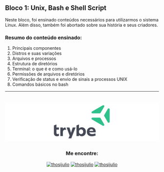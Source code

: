 ## Bloco 1: Unix, Bash e Shell Script

Neste bloco, foi ensinado conteúdos necessários para utilizarmos o sistema Linux. Além disso, também foi abortado sobre sua história e seus criadores.

### Resumo do conteúdo ensinado:

1. Principais componentes
2. Distros e suas variações
3. Arquivos e processos
4. Estrutura de diretórios
5. Terminal: o que é e como usá-lo
6. Permissões de arquivos e diretórios
7. Verificação de status e envio de sinais a processos UNIX
8. Comandos básicos no bash

---

<h1 align="center">
    <img alt="Trybe" src="https://github.com/thosijulio/trybe-projects/blob/main/trybe-logo.png"/>
</h1>
<h3 align=center>Me encontre:</h3>
<p align=center>
<a href="https://www.linkedin.com/in/thosijulio/" target="blank"><img align="center" src="https://cdn.jsdelivr.net/npm/simple-icons@3.0.1/icons/linkedin.svg" alt="thosijulio" height="20" width="20" /></a>
<a href="https://www.github.com/thosijulio/" target="blank"><img align="center" src="https://cdn.jsdelivr.net/npm/simple-icons@3.0.1/icons/github.svg" alt="thosijulio" height="20" width="20" /></a>
<a href="https://www.instagram.com/thosijulio" target="blank"><img align="center" src="https://cdn.jsdelivr.net/npm/simple-icons@3.0.1/icons/instagram.svg" alt="thosijulio" height="20" width="20" /></a>
</p>
